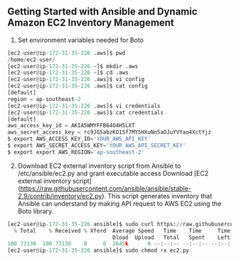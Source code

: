 ## Getting Started with Ansible and Dynamic Amazon EC2 Inventory Management

1. Set environment variables needed for Boto

```python
[ec2-user@ip-172-31-35-226 .aws]$ pwd
/home/ec2-user/
[ec2-user@ip-172-31-35-226 ~]$ mkdir .aws
[ec2-user@ip-172-31-35-226 ~]$ cd .aws
[ec2-user@ip-172-31-35-226 .aws]$ vi config
[ec2-user@ip-172-31-35-226 .aws]$ cat config
[default]
region = ap-southeast-2
[ec2-user@ip-172-31-35-226 .aws]$ vi credentials
[ec2-user@ip-172-31-35-226 .aws]$ cat credentials
[default]
aws_access_key_id = AKIA5WMYFFB64O4H5LXT
aws_secret_access_key = rc9JG5abzKO1Sf7MY5HXuNn5aOJuYVYao4XctYjz
$ export AWS_ACCESS_KEY_ID='YOUR_AWS_API_KEY'
$ export AWS_SECRET_ACCESS_KEY='YOUR_AWS_API_SECRET_KEY'
$ export export AWS_REGION='ap-southeast-2'
```
2. Download EC2 external inventory script from Ansible to /etc/ansible/ec2.py and grant executable access
Download [EC2 external inventory script] (https://raw.githubusercontent.com/ansible/ansible/stable-2.9/contrib/inventory/ec2.py).
This script generates inventory that Ansible can understand by making API request to AWS EC2 using the Boto library.

```python
[ec2-user@ip-172-31-35-226 ansible]$ sudo curl https://raw.githubusercontent.com/ansible/ansible/stable-2.9/contrib/inventory/ec2.py --output /etc/ansible/ec2.py
  % Total    % Received % Xferd  Average Speed   Time    Time     Time  Current
                                 Dload  Upload   Total   Spent    Left  Speed
100 73130  100 73130    0     0  2645k      0 --:--:-- --:--:-- --:--:-- 2645k
[ec2-user@ip-172-31-35-226 ansible]$ sudo chmod +x ec2.py
```


